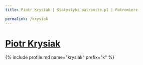 ```yaml
---
title: Piotr Krysiak | Statystyki patronite.pl | Patromierz

permalink: /krysiak
---
```


# [Piotr Krysiak](https://patronite.pl/krysiak)

{% include profile.md name="krysiak" prefix="k" %}
